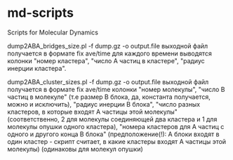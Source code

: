 # md-scripts
Scripts for Molecular Dynamics

dump2ABA_bridges_size.pl -f dump.gz -o output.file
выходной файл получается в формате fix ave/time 
для каждого времени выводятся колонки "номер кластера", "число A частиц в кластере", "радиус инерции кластера".

dump2ABA_cluster_sizes.pl -f dump.gz -o output.file
выходной файл получается в формате fix ave/time
колонки "номер молекулы", "число B частиц в молекуле" (т.е размер B блока, да, константа получается, можно и исключить), "радиус инерции B блока", "число разных кластеров, в которые входят A частицы этой молекулы" (соответственно, 2 для молекулы соединяющей два кластера и 1 для молекулы опушки одного кластера), "номера кластеров для A частиц с одного и другого конца B блока" (предположение(!): A блоки входят в один кластер - скрипт считает, в какие кластеры входят A частицы этой молекулы) (одинаковы для молекул опушки)
